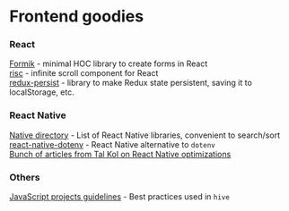 # Frontend goodies

### React
[Formik](https://github.com/jaredpalmer/formik) - minimal HOC library to create forms in React  
[risc](https://github.com/ankeetmaini/react-infinite-scroll-component) - infinite scroll component for React  
[redux-persist](https://github.com/rt2zz/redux-persist#basic-usage) - library to make Redux state persistent, saving it to localStorage, etc.

### React Native
[Native directory](https://native.directory/) - List of React Native libraries, convenient to search/sort  
[react-native-dotenv](https://github.com/zetachang/react-native-dotenv) - React Native alternative to `dotenv`  
[Bunch of articles from Tal Kol on React Native optimizations](https://medium.com/@talkol)  

### Others
[JavaScript projects guidelines](https://github.com/wearehive/project-guidelines) - Best practices used in `hive`  
